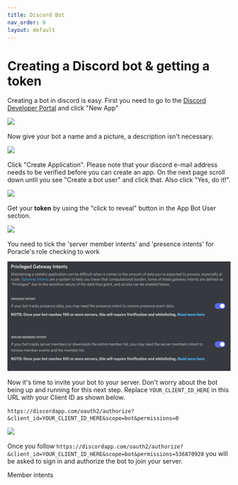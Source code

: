 ```yaml
---
title: Discord Bot
nav_order: 9
layout: default
---
```


# Creating a Discord bot & getting a token


Creating a bot in discord is easy. First you need to go to the [Discord Developer Portal](https://discordapp.com/developers/applications/me) and click "New App"

![](assets/Screen%20Shot%202017-12-07%20at%2001.55.05.png)

Now give your bot a name and a picture, a description isn't necessary.

![](assets/Screen%20Shot%202017-12-07%20at%2002.02.19.png)

Click "Create Application". Please note that your discord e-mail address needs to be verified before you can create an app. On the next page scroll down until you see "Create a bot user" and click that. Also click "Yes, do it!".

![](assets/Screen%20Shot%202017-12-07%20at%2002.09.44.png)

Get your **token** by using the "click to reveal" button in the App Bot User section. 

![](assets/Screen%20Shot%202017-12-07%20at%2002.12.19.png)

You need to tick the 'server member intents' and 'presence intents' for Poracle's role checking to work

![](assets/discord-bot-server-members-intent.png)

Now it's time to invite your bot to your server. Don't worry about the bot being up and running for this next step. Replace `YOUR_CLIENT_ID_HERE` in this URL with your Client ID as shown below.

```
https://discordapp.com/oauth2/authorize?&client_id=YOUR_CLIENT_ID_HERE&scope=bot&permissions=0
```

![](assets/Screen%20Shot%202017-12-07%20at%2002.16.33.png)


Once you follow `https://discordapp.com/oauth2/authorize?&client_id=YOUR_CLIENT_ID_HERE&scope=bot&permissions=536870928` you will be asked to sign in and authorize the bot to join your server.


Member intents

